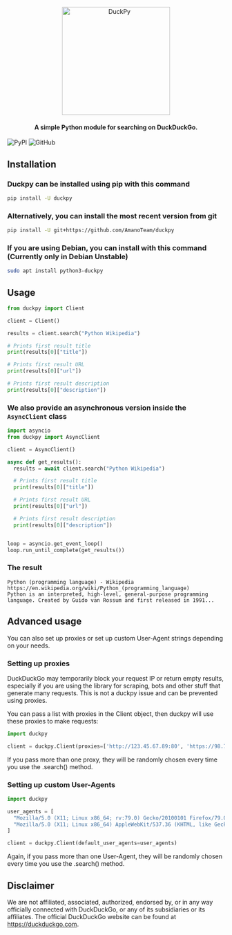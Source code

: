<p align="center">
  <img src="https://i.imgur.com/o5qAbVt.png" alt="DuckPy" height="250px">
  <h4 align="center">A simple Python module for searching on DuckDuckGo.</h4>
</p>

![PyPI](https://img.shields.io/pypi/v/duckpy) ![GitHub](https://img.shields.io/github/license/AmanoTeam/duckpy)


## Installation

### Duckpy can be installed using pip with this command

```bash
pip install -U duckpy
```

### Alternatively, you can install the most recent version from git

```bash
pip install -U git+https://github.com/AmanoTeam/duckpy
```

### If you are using Debian, you can install with this command (Currently only in Debian Unstable)

```bash
sudo apt install python3-duckpy
```

## Usage

```python
from duckpy import Client

client = Client()

results = client.search("Python Wikipedia")

# Prints first result title
print(results[0]["title"])

# Prints first result URL
print(results[0]["url"])

# Prints first result description
print(results[0]["description"])
```

### We also provide an asynchronous version inside the `AsyncClient` class

```python
import asyncio
from duckpy import AsyncClient

client = AsyncClient()

async def get_results():
  results = await client.search("Python Wikipedia")

  # Prints first result title
  print(results[0]["title"])

  # Prints first result URL
  print(results[0]["url"])

  # Prints first result description
  print(results[0]["description"])


loop = asyncio.get_event_loop()
loop.run_until_complete(get_results())
```

### The result

```text
Python (programming language) - Wikipedia
https://en.wikipedia.org/wiki/Python_(programming_language)
Python is an interpreted, high-level, general-purpose programming language. Created by Guido van Rossum and first released in 1991...
```

## Advanced usage

You can also set up proxies or set up custom User-Agent strings depending on your needs.

### Setting up proxies

DuckDuckGo may temporarily block your request IP or return empty results, especially if you are using the library for scraping, bots and other stuff that generate many requests. This is not a duckpy issue and can be prevented using proxies.

You can pass a list with proxies in the Client object, then duckpy will use these proxies to make requests:

```python
import duckpy

client = duckpy.Client(proxies=['http://123.45.67.89:80', 'https://98.76.54.32:443'])
```

If you pass more than one proxy, they will be randomly chosen every time you use the .search() method.

### Setting up custom User-Agents

```python
import duckpy

user_agents = [
  "Mozilla/5.0 (X11; Linux x86_64; rv:79.0) Gecko/20100101 Firefox/79.0",
  "Mozilla/5.0 (X11; Linux x86_64) AppleWebKit/537.36 (KHTML, like Gecko) Chrome/84.0.4147.105 Safari/537.36"
]

client = duckpy.Client(default_user_agents=user_agents)
```

Again, if you pass more than one User-Agent, they will be randomly chosen every time you use the .search() method.

## Disclaimer

We are not affiliated, associated, authorized, endorsed by, or in any way officially connected with DuckDuckGo, or any of its subsidiaries or its affiliates. The official DuckDuckGo website can be found at <https://duckduckgo.com>.
